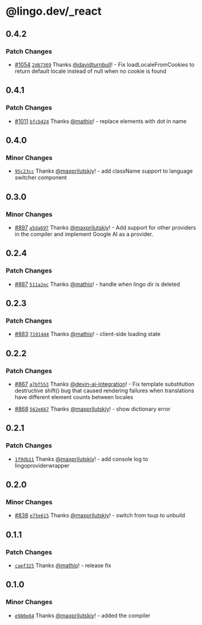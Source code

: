 # @lingo.dev/\_react

## 0.4.2

### Patch Changes

- [#1054](https://github.com/lingodotdev/lingo.dev/pull/1054) [`2d67369`](https://github.com/lingodotdev/lingo.dev/commit/2d673697b9cf4d91de2f48444581f8b3fd894cd6) Thanks [@davidturnbull](https://github.com/davidturnbull)! - Fix loadLocaleFromCookies to return default locale instead of null when no cookie is found

## 0.4.1

### Patch Changes

- [#1011](https://github.com/lingodotdev/lingo.dev/pull/1011) [`bfcb424`](https://github.com/lingodotdev/lingo.dev/commit/bfcb424eb4479d0d3b767e062d30f02c5bcaeb14) Thanks [@mathio](https://github.com/mathio)! - replace elements with dot in name

## 0.4.0

### Minor Changes

- [`95c23cc`](https://github.com/lingodotdev/lingo.dev/commit/95c23ccbafd335939832dbdd0f995ebcb23082fd) Thanks [@maxprilutskiy](https://github.com/maxprilutskiy)! - add className support to language switcher component

## 0.3.0

### Minor Changes

- [#897](https://github.com/lingodotdev/lingo.dev/pull/897) [`a5da697`](https://github.com/lingodotdev/lingo.dev/commit/a5da697f7efd46de31d17b202d06eb5f655ed9b9) Thanks [@maxprilutskiy](https://github.com/maxprilutskiy)! - Add support for other providers in the compiler and implement Google AI as a provider.

## 0.2.4

### Patch Changes

- [#887](https://github.com/lingodotdev/lingo.dev/pull/887) [`511a2ec`](https://github.com/lingodotdev/lingo.dev/commit/511a2ecd68a9c5e2800035d5c6a6b5b31b2dc80f) Thanks [@mathio](https://github.com/mathio)! - handle when lingo dir is deleted

## 0.2.3

### Patch Changes

- [#883](https://github.com/lingodotdev/lingo.dev/pull/883) [`7191444`](https://github.com/lingodotdev/lingo.dev/commit/7191444f67864ea5b5a91a9be759b2445bf186d3) Thanks [@mathio](https://github.com/mathio)! - client-side loading state

## 0.2.2

### Patch Changes

- [#867](https://github.com/lingodotdev/lingo.dev/pull/867) [`a7bf553`](https://github.com/lingodotdev/lingo.dev/commit/a7bf5538b5b72e41f90371f6211378aac7d5f800) Thanks [@devin-ai-integration](https://github.com/apps/devin-ai-integration)! - Fix template substitution destructive shift() bug that caused rendering failures when translations have different element counts between locales

- [#868](https://github.com/lingodotdev/lingo.dev/pull/868) [`562e667`](https://github.com/lingodotdev/lingo.dev/commit/562e667471abb51d7dd193217eefb8e8b3f8a686) Thanks [@maxprilutskiy](https://github.com/maxprilutskiy)! - show dictionary error

## 0.2.1

### Patch Changes

- [`1f9db11`](https://github.com/lingodotdev/lingo.dev/commit/1f9db11a53d8c75ce0e83517b73d43544d0f0fd2) Thanks [@maxprilutskiy](https://github.com/maxprilutskiy)! - add console log to lingoproviderwrapper

## 0.2.0

### Minor Changes

- [#838](https://github.com/lingodotdev/lingo.dev/pull/838) [`e75e615`](https://github.com/lingodotdev/lingo.dev/commit/e75e615ab17e279deb5a505dbda682fdfc7ead62) Thanks [@maxprilutskiy](https://github.com/maxprilutskiy)! - switch from tsup to unbuild

## 0.1.1

### Patch Changes

- [`caef325`](https://github.com/lingodotdev/lingo.dev/commit/caef3253bc99fa7bf7a0b40e5604c3590dcb4958) Thanks [@mathio](https://github.com/mathio)! - release fix

## 0.1.0

### Minor Changes

- [`e980e84`](https://github.com/lingodotdev/lingo.dev/commit/e980e84178439ad70417d38b425acf9148cfc4b6) Thanks [@maxprilutskiy](https://github.com/maxprilutskiy)! - added the compiler
